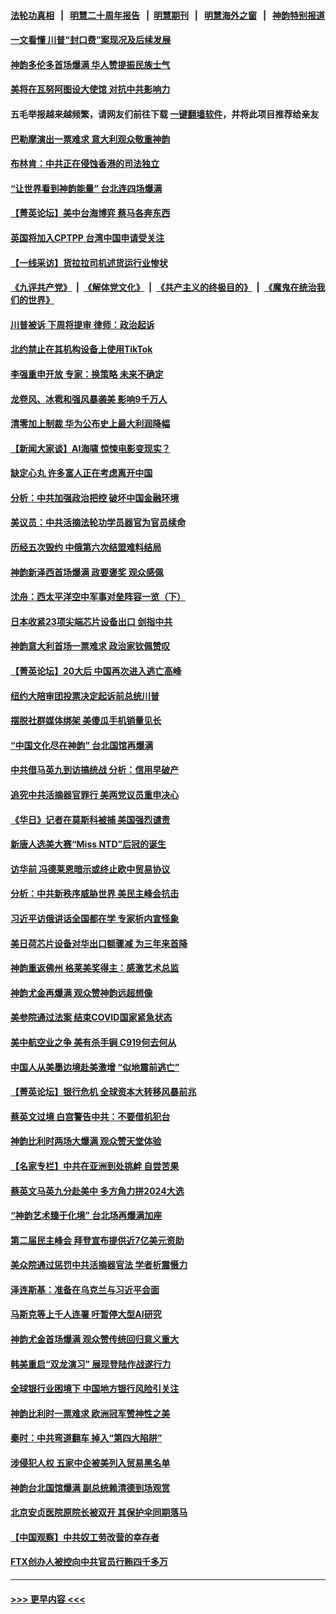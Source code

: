#### [法轮功真相](https://github.com/gfw-breaker/truth/blob/master/README.md?t=0) &nbsp;&nbsp;|&nbsp;&nbsp; [明慧二十周年报告](https://github.com/gfw-breaker/mh-reports/blob/master/README.md?t=0) &nbsp;&nbsp;|&nbsp;&nbsp;[明慧期刊](https://github.com/gfw-breaker/mh-qikan) &nbsp;&nbsp;|&nbsp;&nbsp; [明慧海外之窗](https://github.com/gfw-breaker/mh-news/blob/master/README.md?t=0) &nbsp;&nbsp;|&nbsp;&nbsp; [神韵特别报道](https://github.com/gfw-breaker/mh-news/blob/master/shenyun.md?t=0)
#### [一文看懂 川普“封口费”案现况及后续发展](../pages/nf4514/n13962939.md?t=04020043) 
#### [神韵多伦多首场爆满 华人赞提振民族士气](../pages/nf4514/n13963083.md?t=04020043) 
#### [美将在瓦努阿图设大使馆 对抗中共影响力](../pages/nf4514/n13962934.md?t=04020043) 
#### 五毛举报越来越频繁，请网友们前往下载 [一键翻墙软件](https://github.com/gfw-breaker/ssr-accounts)，并将此项目推荐给亲友
#### [巴勒摩演出一票难求 意大利观众敬重神韵](../pages/nf4514/n13963103.md?t=04020043) 
#### [布林肯：中共正在侵蚀香港的司法独立](../pages/nf4514/n13962839.md?t=04020043) 
#### [“让世界看到神韵能量” 台北连四场爆满](../pages/nf4514/n13962796.md?t=04020043) 
#### [【菁英论坛】美中台海博弈 蔡马各奔东西](../pages/nf4514/n13962795.md?t=04020043) 
#### [英国将加入CPTPP 台湾中国申请受关注](../pages/nf4514/n13962671.md?t=04020043) 
#### [【一线采访】货拉拉司机述货运行业惨状](../pages/nf4514/n13962740.md?t=04020043) 
#### [《九评共产党》](https://github.com/begood0513/9ping.md/blob/master/README.md) &nbsp;|&nbsp; [《解体党文化》](../../../../jtdwh.md/blob/master/README.md)  &nbsp;|&nbsp; [《共产主义的终极目的》](../../../../gczydzjmd.md/blob/master/README.md) &nbsp;|&nbsp; [《魔鬼在统治我们的世界》](../../../../mgztzwmdsj.md/blob/master/README.md) 
#### [川普被诉 下周将提审 律师：政治起诉](../pages/nf4514/n13962723.md?t=04020043) 
#### [北约禁止在其机构设备上使用TikTok](../pages/nf4514/n13962715.md?t=04020043) 
#### [李强重申开放 专家：换策略 未来不确定](../pages/nf4514/n13961868.md?t=04020043) 
#### [龙卷风、冰雹和强风暴袭美 影响9千万人](../pages/nf4514/n13962645.md?t=04020043) 
#### [清零加上制裁 华为公布史上最大利润降幅](../pages/nf4514/n13962567.md?t=04020043) 
#### [【新闻大家谈】AI海啸 惊悚电影变现实？](../pages/nf4514/n13962631.md?t=04020043) 
#### [缺定心丸 许多富人正在考虑离开中国](../pages/nf4514/n13962259.md?t=04020043) 
#### [分析：中共加强政治把控 破坏中国金融环境](../pages/nf4514/n13962430.md?t=04020043) 
#### [美议员：中共活摘法轮功学员器官为官员续命](../pages/nf4514/n13961550.md?t=04020043) 
#### [历经五次毁约 中俄第六次结盟难料结局](../pages/nf4514/n13962374.md?t=04020043) 
#### [神韵新泽西首场爆满 政要褒奖 观众感佩](../pages/nf4514/n13962349.md?t=04020043) 
#### [沈舟：西太平洋空中军事对垒阵容一览（下）](../pages/nf4514/n13961983.md?t=04020043) 
#### [日本收紧23项尖端芯片设备出口 剑指中共](../pages/nf4514/n13962197.md?t=04020043) 
#### [神韵意大利首场一票难求 政治家钦佩赞叹](../pages/nf4514/n13962338.md?t=04020043) 
#### [【菁英论坛】20大后 中国再次进入逃亡高峰](../pages/nf4514/n13961968.md?t=04020043) 
#### [纽约大陪审团投票决定起诉前总统川普](../pages/nf4514/n13962120.md?t=04020043) 
#### [摆脱社群媒体绑架 美傻瓜手机销量见长](../pages/nf4514/n13961946.md?t=04020043) 
#### [“中国文化尽在神韵” 台北国馆再爆满](../pages/nf4514/n13962036.md?t=04020043) 
#### [中共借马英九到访搞统战 分析：信用早破产](../pages/nf4514/n13961818.md?t=04020043) 
#### [追究中共活摘器官罪行 美两党议员重申决心](../pages/nf4514/n13961970.md?t=04020043) 
#### [《华日》记者在莫斯科被捕 美国强烈谴责](../pages/nf4514/n13961716.md?t=04020043) 
#### [新唐人选美大赛“Miss NTD”后冠的诞生](../pages/nf4514/n13961398.md?t=04020043) 
#### [访华前 冯德莱恩暗示或终止欧中贸易协议](../pages/nf4514/n13961894.md?t=04020043) 
#### [分析：中共新秩序威胁世界 美民主峰会抗击](../pages/nf4514/n13960486.md?t=04020043) 
#### [习近平访俄讲话全国都在学 专家析内宣怪象](../pages/nf4514/n13961836.md?t=04020043) 
#### [美日荷芯片设备对华出口额骤减 为三年来首降](../pages/nf4514/n13961715.md?t=04020043) 
#### [神韵重返佛州 格莱美奖得主：感激艺术总监](../pages/nf4514/n13961613.md?t=04020043) 
#### [神韵尤金再爆满 观众赞神韵远超想像](../pages/nf4514/n13961452.md?t=04020043) 
#### [美参院通过法案 结束COVID国家紧急状态](../pages/nf4514/n13961529.md?t=04020043) 
#### [美中航空业之争 美有杀手锏 C919何去何从](../pages/nf4514/n13960616.md?t=04020043) 
#### [中国人从美墨边境赴美激增 “似地震前逃亡”](../pages/nf4514/n13961224.md?t=04020043) 
#### [【菁英论坛】银行危机 全球资本大转移风暴前兆](../pages/nf4514/n13961252.md?t=04020043) 
#### [蔡英文过境 白宫警告中共：不要借机犯台](../pages/nf4514/n13961220.md?t=04020043) 
#### [神韵比利时两场大爆满 观众赞天堂体验](../pages/nf4514/n13961222.md?t=04020043) 
#### [【名家专栏】中共在亚洲到处挑衅 自尝苦果](../pages/nf4514/n13959731.md?t=04020043) 
#### [蔡英文马英九分赴美中 多方角力拼2024大选](../pages/nf4514/n13961148.md?t=04020043) 
#### [“神韵艺术臻于化境” 台北场再爆满加座](../pages/nf4514/n13961192.md?t=04020043) 
#### [第二届民主峰会 拜登宣布提供近7亿美元资助](../pages/nf4514/n13961125.md?t=04020043) 
#### [美众院通过惩罚中共活摘器官法 学者析震慑力](../pages/nf4514/n13961128.md?t=04020043) 
#### [泽连斯基：准备在乌克兰与习近平会面](../pages/nf4514/n13960996.md?t=04020043) 
#### [马斯克等上千人连署 吁暂停大型AI研究](../pages/nf4514/n13960915.md?t=04020043) 
#### [神韵尤金首场爆满 观众赞传统回归意义重大](../pages/nf4514/n13961015.md?t=04020043) 
#### [韩美重启“双龙演习” 展现登陆作战遂行力](../pages/nf4514/n13960651.md?t=04020043) 
#### [全球银行业困境下 中国地方银行风险引关注](../pages/nf4514/n13960768.md?t=04020043) 
#### [神韵比利时一票难求 欧洲冠军赞神性之美](../pages/nf4514/n13960758.md?t=04020043) 
#### [秦时：中共弯道翻车 掉入“第四大陷阱”](../pages/nf4514/n13960568.md?t=04020043) 
#### [涉侵犯人权 五家中企被美列入贸易黑名单](../pages/nf4514/n13960595.md?t=04020043) 
#### [神韵台北国馆爆满 副总统赖清德到场观赏](../pages/nf4514/n13960563.md?t=04020043) 
#### [北京安贞医院原院长被双开 其保护伞同期落马](../pages/nf4514/n13960485.md?t=04020043) 
#### [【中国观察】中共奴工劳改营的幸存者](../pages/nf4514/n13959529.md?t=04020043) 
#### [FTX创办人被控向中共官员行贿四千多万](../pages/nf4514/n13960411.md?t=04020043) 

----
#### [ >>> 更早内容 <<< ](../indexes/nf4514-earlier.md)
